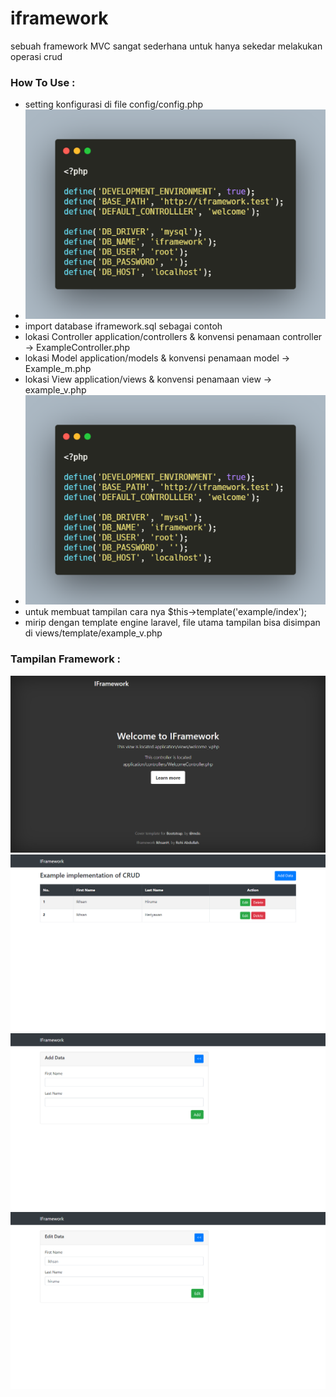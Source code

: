 # iframework
sebuah framework MVC sangat sederhana untuk hanya sekedar melakukan operasi crud

### How To Use :

- setting konfigurasi di file config/config.php
- <img src="public/assets/screenshot/config.png" alt="config">
- import database iframework.sql sebagai contoh 
- lokasi Controller application/controllers & konvensi penamaan controller -> ExampleController.php
- lokasi Model application/models & konvensi penamaan model -> Example_m.php
- lokasi View application/views & konvensi penamaan view -> example_v.php
- <img src="public/assets/screenshot/config.png" alt="controller">
- untuk membuat tampilan cara nya $this->template('example/index');
- mirip dengan template engine laravel, file utama tampilan bisa disimpan di views/template/example_v.php


### Tampilan Framework :

<img src="public/assets/screenshot/welcome.png" alt="welcome">
<img src="public/assets/screenshot/home.png" alt="welcome">
<img src="public/assets/screenshot/add.png" alt="welcome">
<img src="public/assets/screenshot/edit.png" alt="welcome">
